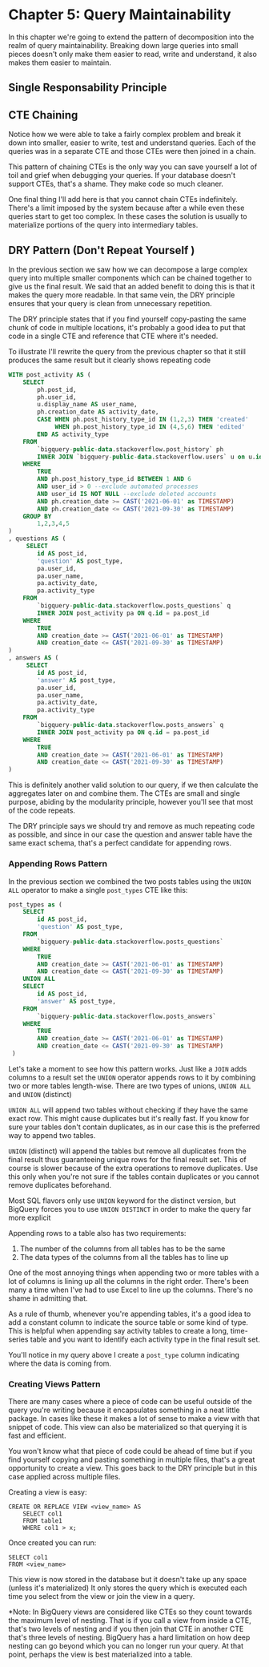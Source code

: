# Chapter 5: Query Maintainability
In this chapter we're going to extend the pattern of decomposition into the realm of query maintainability. Breaking down large queries into small pieces doesn't only make them easier to read, write and understand, it also makes them easier to maintain.

## Single Responsability Principle
## CTE Chaining
Notice how we were able to take a fairly complex problem and break it down into smaller, easier to write, test and understand queries. Each of the queries was in a separate CTE and those CTEs were then joined in a chain.

This pattern of chaining CTEs is the only way you can save yourself a lot of toil and grief when debugging your queries. If your database doesn't support CTEs, that's a shame. They make code so much cleaner.

One final thing I'll add here is that you cannot chain CTEs indefinitely. There's a limit imposed by the system because after a while even these queries start to get too complex. In these cases the solution is usually to materialize portions of the query into intermediary tables.


## DRY Pattern (Don't Repeat Yourself )
In the previous section we saw how we can decompose a large complex query into multiple smaller components which can be chained together to give us the final result. We said that an added benefit to doing this is that it makes the query more readable. In that same vein, the DRY principle ensures that your query is clean from unnecessary repetition.

The DRY principle states that if you find yourself copy-pasting the same chunk of code in multiple locations, it's probably a good idea to put that code in a single CTE and reference that CTE where it's needed.

To illustrate I'll rewrite the query from the previous chapter so that it still produces the same result but it clearly shows repeating code
```sql
WITH post_activity AS (
    SELECT
        ph.post_id,
        ph.user_id,
        u.display_name AS user_name,
        ph.creation_date AS activity_date,
        CASE WHEN ph.post_history_type_id IN (1,2,3) THEN 'created'
             WHEN ph.post_history_type_id IN (4,5,6) THEN 'edited' 
        END AS activity_type
    FROM
        `bigquery-public-data.stackoverflow.post_history` ph
        INNER JOIN `bigquery-public-data.stackoverflow.users` u on u.id = ph.user_id
    WHERE
        TRUE 
        AND ph.post_history_type_id BETWEEN 1 AND 6
        AND user_id > 0 --exclude automated processes
        AND user_id IS NOT NULL --exclude deleted accounts
        AND ph.creation_date >= CAST('2021-06-01' as TIMESTAMP) 
        AND ph.creation_date <= CAST('2021-09-30' as TIMESTAMP)
    GROUP BY
        1,2,3,4,5
)
, questions AS (
     SELECT
        id AS post_id,
        'question' AS post_type,
        pa.user_id,
        pa.user_name,
        pa.activity_date,
        pa.activity_type
    FROM
        `bigquery-public-data.stackoverflow.posts_questions` q
        INNER JOIN post_activity pa ON q.id = pa.post_id
    WHERE
        TRUE
        AND creation_date >= CAST('2021-06-01' as TIMESTAMP) 
        AND creation_date <= CAST('2021-09-30' as TIMESTAMP)
)
, answers AS (
     SELECT
        id AS post_id,
        'answer' AS post_type,
        pa.user_id,
        pa.user_name,
        pa.activity_date,
        pa.activity_type
    FROM
        `bigquery-public-data.stackoverflow.posts_answers` q
        INNER JOIN post_activity pa ON q.id = pa.post_id
    WHERE
        TRUE
        AND creation_date >= CAST('2021-06-01' as TIMESTAMP) 
        AND creation_date <= CAST('2021-09-30' as TIMESTAMP)
)
```

This is definitely another valid solution to our query, if we then calculate the aggregates later on and combine them. The CTEs are small and single purpose, abiding by the modularity principle, however you'll see that most of the code repeats. 

The DRY principle says we should try and remove as much repeating code as possible, and since in our case the question and answer table have the same exact schema, that's a perfect candidate for appending rows.

### Appending Rows Pattern
In the previous section we combined the two posts tables using the `UNION ALL` operator to make a single `post_types` CTE like this:
```sql
post_types as (
    SELECT
		id AS post_id,
        'question' AS post_type,
    FROM
        `bigquery-public-data.stackoverflow.posts_questions`
    WHERE
        TRUE
    	AND creation_date >= CAST('2021-06-01' as TIMESTAMP) 
    	AND creation_date <= CAST('2021-09-30' as TIMESTAMP)
    UNION ALL
    SELECT
        id AS post_id,
        'answer' AS post_type,
    FROM
        `bigquery-public-data.stackoverflow.posts_answers`
    WHERE
        TRUE
    	AND creation_date >= CAST('2021-06-01' as TIMESTAMP) 
    	AND creation_date <= CAST('2021-09-30' as TIMESTAMP)
 )
 ```

Let's take a moment to see how this pattern works. Just like a `JOIN` adds columns to a result set the `UNION` operator appends rows to it by combining two or more tables length-wise. There are two types of unions, `UNION ALL` and `UNION` (distinct) 

`UNION ALL` will append two tables without checking if they have the same exact row. This might cause duplicates but it's really fast. If you know for sure your tables don't contain duplicates, as in our case this is the preferred way to append two tables. 

`UNION` (distinct) will append the tables but remove all duplicates from the final result thus guaranteeing unique rows for the final result set. This of course is slower because of the extra operations to remove duplicates. Use this only when you're not sure if the tables contain duplicates or you cannot remove duplicates beforehand.

Most SQL flavors only use `UNION` keyword for the distinct version, but BigQuery forces you to use `UNION DISTINCT` in order to make the query far more explicit

Appending rows to a table also has two requirements:
1. The number of the columns from all tables has to be the same
2. The data types of the columns from all the tables has to line up 

One of the most annoying things when appending two or more tables with a lot of columns is lining up all the columns in the right order. There's been many a time when I've had to use Excel to line up the columns. There's no shame in admitting that.

As a rule of thumb, whenever you're appending tables, it's a good idea to add a constant column to indicate the source table or some kind of type. This is helpful when appending say activity tables to create a long, time-series table and you want to identify each activity type in the final result set.

You'll notice in my query above I create a `post_type` column indicating where the data is coming from.

### Creating Views Pattern
There are many cases where a piece of code can be useful outside of the query you're writing because it encapsulates something in a neat little package. In cases like these it makes a lot of sense to make a view with that snippet of code. This view can also be materialized so that querying it is fast and efficient.

You won't know what that piece of code could be ahead of time but if you find yourself copying and pasting something in multiple files, that's a great opportunity to create a view. This goes back to the DRY principle but in this case applied across multiple files.

Creating a view is easy:
```
CREATE OR REPLACE VIEW <view_name> AS
	SELECT col1
	FROM table1
	WHERE col1 > x;
```

Once created you can run:
```
SELECT col1
FROM <view_name>
```
This view is now stored in the database but it doesn't take up any space (unless it's materialized) It only stores the query which is executed each time you select from the view or join the view in a query. 

*Note: In BigQuery views are considered like CTEs so they count towards the maximum level of nesting. That is if you call a view from inside a CTE, that's two levels of nesting and if you then join that CTE in another CTE that's three levels of nesting. BigQuery has a hard limitation on how deep nesting can go beyond which you can no longer run your query. At that point, perhaps the view is best materialized into a table.

